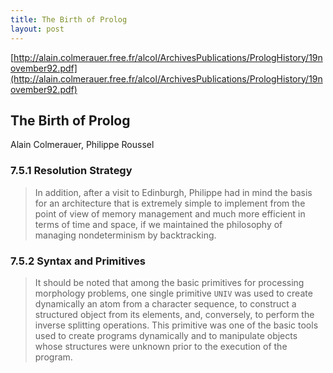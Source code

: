 ```yaml
---
title: The Birth of Prolog
layout: post
---
```


[http://alain.colmerauer.free.fr/alcol/ArchivesPublications/PrologHistory/19november92.pdf](http://alain.colmerauer.free.fr/alcol/ArchivesPublications/PrologHistory/19november92.pdf)

## The Birth of Prolog
Alain Colmerauer, Philippe Roussel

### 7.5.1 Resolution Strategy
> In addition, after a visit to Edinburgh, Philippe had in mind the basis for an architecture that is extremely simple to implement from the point of view of memory management and much more efficient in terms of time and space, if we maintained the philosophy of managing nondeterminism by backtracking.

### 7.5.2 Syntax and Primitives
> It should be noted that among the basic primitives for processing morphology problems, one single primitive `UNIV` was used to create dynamically an atom from a character sequence, to construct a structured object from its elements, and, conversely, to perform the inverse splitting operations. This primitive was one of the basic tools used to create programs dynamically and to manipulate objects whose structures were unknown prior to the execution of the program.
